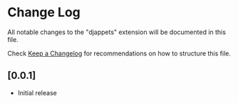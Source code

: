 # Change Log

All notable changes to the "djappets" extension will be documented in this file.

Check [Keep a Changelog](http://keepachangelog.com/) for recommendations on how to structure this file.

## [0.0.1]

- Initial release